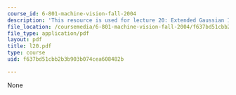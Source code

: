 ```yaml
---
course_id: 6-801-machine-vision-fall-2004
description: 'This resource is used for lecture 20: Extended Gaussian Images, Geometry.'
file_location: /coursemedia/6-801-machine-vision-fall-2004/f637bd51cbb2b3b903b074cea608482b_l20.pdf
file_type: application/pdf
layout: pdf
title: l20.pdf
type: course
uid: f637bd51cbb2b3b903b074cea608482b

---
```

None